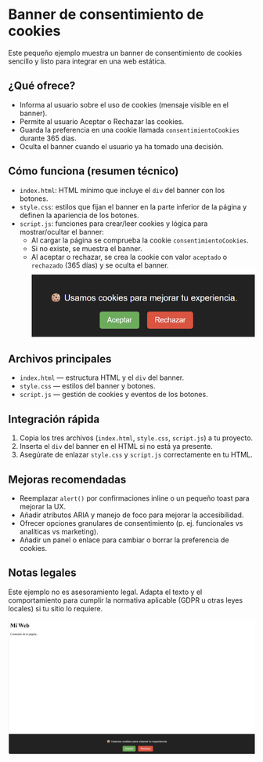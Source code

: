 # Banner de consentimiento de cookies

Este pequeño ejemplo muestra un banner de consentimiento de cookies sencillo y listo para integrar en una web estática.

## ¿Qué ofrece?
- Informa al usuario sobre el uso de cookies (mensaje visible en el banner).
- Permite al usuario Aceptar o Rechazar las cookies.
- Guarda la preferencia en una cookie llamada `consentimientoCookies` durante 365 días.
- Oculta el banner cuando el usuario ya ha tomado una decisión.

## Cómo funciona (resumen técnico)
- `index.html`: HTML mínimo que incluye el `div` del banner con los botones.
- `style.css`: estilos que fijan el banner en la parte inferior de la página y definen la apariencia de los botones.
- `script.js`: funciones para crear/leer cookies y lógica para mostrar/ocultar el banner:
	- Al cargar la página se comprueba la cookie `consentimientoCookies`.
	- Si no existe, se muestra el banner.
	- Al aceptar o rechazar, se crea la cookie con valor `aceptado` o `rechazado` (365 días) y se oculta el banner.
    ![consentimiento](./img/consentimiento.png)

## Archivos principales
- `index.html` — estructura HTML y el `div` del banner.
- `style.css` — estilos del banner y botones.
- `script.js` — gestión de cookies y eventos de los botones.

## Integración rápida
1. Copia los tres archivos (`index.html`, `style.css`, `script.js`) a tu proyecto.
2. Inserta el `div` del banner en el HTML si no está ya presente.
3. Asegúrate de enlazar `style.css` y `script.js` correctamente en tu HTML.

## Mejoras recomendadas
- Reemplazar `alert()` por confirmaciones inline o un pequeño toast para mejorar la UX.
- Añadir atributos ARIA y manejo de foco para mejorar la accesibilidad.
- Ofrecer opciones granulares de consentimiento (p. ej. funcionales vs analíticas vs marketing).
- Añadir un panel o enlace para cambiar o borrar la preferencia de cookies.

## Notas legales
Este ejemplo no es asesoramiento legal. Adapta el texto y el comportamiento para cumplir la normativa aplicable (GDPR u otras leyes locales) si tu sitio lo requiere.

![resultado](./img/web.png)